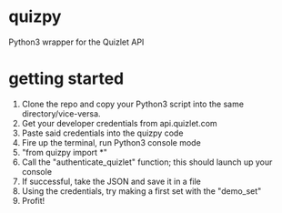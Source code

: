 # quizpy
Python3 wrapper for the Quizlet API

# getting started
1. Clone the repo and copy your Python3 script into the same directory/vice-versa. 
2. Get your developer credentials from api.quizlet.com
3. Paste said credentials into the quizpy code
4. Fire up the terminal, run Python3 console mode
5. "from quizpy import *"
6. Call the "authenticate_quizlet" function; this should launch up your console
7. If successful, take the JSON and save it in a file
8. Using the credentials, try making a first set with the "demo_set" 
9. Profit!
